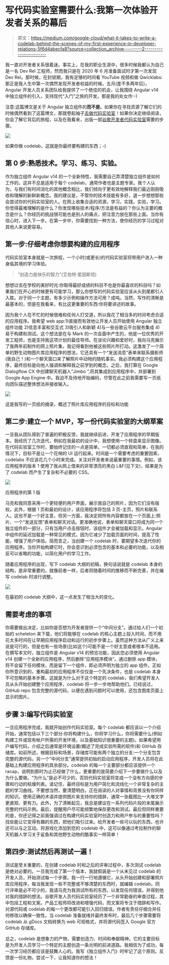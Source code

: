 # 写代码实验室需要什么:我第一次体验开发者关系的幕后

> 原文：<https://medium.com/google-cloud/what-it-takes-to-write-a-codelab-behind-the-scenes-of-my-first-experience-in-developer-relations-5f6d4abecfa8?source=collection_archive---------2----------------------->

我一直对开发者关系很着迷。事实上，在我的职业生涯中，很多时候我都认为自己是一名 Dev Rel 工程师，然而我只是在 2020 年 6 月准备面试时才第一次发现 Dev Rel。那时候，在封锁期，我有足够的时间看 YouTube 视频和做 Qwicklabs:那正是我人生中第一次偶然发现开发者权益的时候。五月(差不多两年后)，Angular 开发人员关系团队给我提供了一个绝佳的机会，让我围绕 Angular v14 中独立组件的引入，支持现代“入门”之旅的开发。那是我的处女作:-)

注意:这篇博文是关于 Angular 独立组件的**而不是**。如果你在寻找资源了解它们的时候偶然看到了这篇博文，那就卷起袖子[去做代码实验室](https://codelabs.developers.google.com/angular-standalone-components?hl=en#0)！如果你决定继续阅读，你会了解它背后的旅程，以及在我看来，出版一部[谷歌开发者代码实验室](https://codelabs.developers.google.com/)需要的步骤。

![](img/fa1f90fdcfe0fe1139f5f41a0e04bf86.png)

如果你做 codelab，这就是你最终要构建的东西；-)

## 第 0 步:熟悉技术。学习、练习、实验。

作为独立组件 Angular v14 的一个全新特性，我需要自己弄清楚独立组件是如何工作的。这并不总是适用于每个 codelab，通常作者也是主题专家。我个人认为，与我们有时间消化的其他概念相比，我们倾向于更有效地解释我们最近刚刚吸收和理解的新鲜新概念。我的建议是，不管你的技术技能有多好，退一步想想那些会尝试你的代码实验室的人。在网上收集合适的资源，学习，实践，实验，学习。你觉得最难理解的是什么？你发现哪些技术/程序/方法是有益的？你认为主要的概念是什么？你经历的挑战很可能也是别人的痛点，把注意力放在那些上面。当你有信心时，进入下一步。在第一步中，你需要找到一种方法，使你经历的学习过程对其他人来说更容易。

## **第一步:仔细考虑你想要构建的应用程序**

代码实验室本身就是一次旅程，一个小时(或更长)的代码实验室将带用户进入一种身临其境的学习体验。

> “创造力是快乐的智力”(艾伯特·爱因斯坦)

想想过去在学校的美好时光:你取得最好成绩的科目不也是你最喜欢的科目吗？如果我们在开心的时候更有可能学习，那么你想写的代码实验室应该从头到尾都引人入胜。对于同一个主题，有多少示例和操作方法可用？成吨。当然，写作的清晰是最基本的，但是在我看来，有比这更重要的东西:你将要讲述的故事。

因为我个人在不忙的时候很难和任何人打交道，所以我花了相当多的时间考虑合适的应用程序。我希望 web app:1)直接而有效地让开发人员开始使用 Angular 独立组件功能 2)信息丰富和交互式 3)吸引人和新颖 4)与一些谷歌云平台服务集成 4)易于构建和测试。这个想法是在与 Mark 的一次会面中产生的，他是一位优秀的开发工程师，也是支持我这项计划的最佳导师。在谈论兴趣和爱好时，我向马克展示了我两年前制作的网上照片集，我记得看到他被这些照片所打动。这激发了一个简单的野生动物图片库应用程序的想法，它还具有一个“发送消息”表单来联系摄影师(我自己！)和一个聊天窗口来了解照片中动物的随机事实。我必须构建这个应用程序，最终目标是向他人强调和解释我之前学到的概念。之后，我打算在 Google Dialogflow CX 中创建聊天机器人“Jimbo ”,将其集成到应用程序中，并部署到 Google App Engine 中。我迫不及待地开始编码，尽管在此之前我需要写一页纸向团队描述整体想法并接收输入。

![](img/a4f854b4a282fea542a7284aaaa348c9.png)

这是我写的一页纸的摘录，概述了照片库应用程序的目标和功能

## 第二步:建立一个 MVP，写一份代码实验室的大纲草案

一旦我从团队得到了普遍的积极反馈，我就继续前进，开发了应用程序的早期版本。我经历了几次迭代，例如在我最初的设计中，我想使用一个转盘来显示图像。在代码实验室工作时，要始终记住的一点是简单。一切都必须直观和简单，在我的情况下，目标不是让一个花哨的 UI 运行起来。时间是一个需要考虑的重要因素，codelabs 不应该花几个小时来完成。关注对开发者来说最重要的事情。例如，该应用程序的版本 1 使用了我从网上借来的非常漂亮的黑白 L&F(见下文)，结果是为了 codelab 而产生了复杂和不必要的 CSS。

![](img/b7f54b58c6c736647c23d223995121ad.png)

应用程序的第 1 版

马克和我同意采用一个更轻便的用户界面，展示我自己的照片，因为它们没有版权。此外，根据 1 页和最初的设计，该应用程序将包括 3 页-主页，照片和联系人。这也不是一个好主意，但另一方面，我决定把所有内容都放在一个页面上:照片、一个“发送反馈”表单和聊天对话。更准确地说，表单和聊天窗口将成为同一个独立组件的一部分，只有当用户点击按钮时，该组件才会被加载和显示。Angular 中组件的延迟加载是一种常见的模式，因为它减少了加载页面的时间，提高了性能，增强了用户体验。简而言之，当创建一个 codelab 时，要期望多次迭代你的应用程序。当你开始构建它时，你会意识到必须包含的基本和必要的功能，以及相反可以省略的功能，以简化用户的学习工作。

随着应用程序的出现，写下 codelab 大纲的初稿，换句话说就是 codelab 本身的结构，是非常重要的。就像前者一样，后者将随着时间的推移而不断完善，并在编写 codelab 时进行调整。

![](img/4b7cf78e9f84580fe13085857c1fdcab.png)

在最初的 codelab 大纲中，这一点发生了相当大的变化。

## 需要考虑的事项

你需要做出决定，比如你是否想为开发者提供一个“中间分支”。通过给人们一个初始的 scheleton 来下载，他们将能够在 codelab 的核心主题上投入时间，而不用花太多时间在让早期应用程序启动和运行的初步步骤上。虽然这种方法从广义上来说是可行的，但是也有一些场景(比如这个)可能不是一个好主意或者根本不适用。在撰写本文时，独立组件是 Angular v14 的预览功能，因此您必须使用 Angular v14 创建一个全新的应用程序，然后删除“应用程序模块”。通过删除 app 模块，将不会留下任何模块，而是留下一个组件，即必须声明为独立的 app 组件。正如你所意识到的，重构最初的应用程序不仅仅是一个先决条件，也是 codelab 本身不可忽略的基本步骤。这就是为什么对于这个特定的 codelab，我们希望开发人员从头开始创建整个应用程序，codelab 将一步一步地帮助他们。已经说过，GitHub repo 包含完整的源代码，以便在遇到问题时可以使用，还包含图库页面上显示的图片。

## 步骤 3:编写代码实验室

一旦应用程序完成，我就开始创作代码实验室。每个 codelab 都应该以一个介绍开始，通常包括以下三个部分:你将构建什么，你将学习什么，你将需要什么(例如构建工件或现有帐户所需的开发环境，以及基础知识很重要的主题)。如果希望用户编写代码，介绍之后通常是环境设置(概述了完成实验所需的软件)和 GitHub 存储库。如前所述，根据目标和场景，存储库可能有两个独立的分支:一个分支包含完整的源代码，另一个“中间分支”通常提供初始的启动应用程序，开发人员将在此基础上构建应用程序的其余部分。codelab 的每一个主要部分都应该提供一个 racap，说明到那时为止已经做了什么，更重要的是简要介绍下一步要做什么以及为什么要做。“为什么”是必不可少的，否则代码实验室将变成一个没有方向感的步骤和行动的枯燥列表。请记住，最终目标是为用户简化和流线化一个非常复杂的主题的学习曲线。不要想当然，要清楚明白。正在阅读的人对事情和背景没有你同样的知识。使用正确的术语并提供图片来支持你的措辞，通常一张截图比一大堆文字更直观、更有力。此外，为了清晰起见，我总是建议在一系列代码片段的末尾展示完整的代码示例。最后，提醒用户尽可能频繁地保存更改和测试。最后但同样重要的是，你还记得之前我强调过在构建代码实验室时创造力和用户参与的重要性吗？找些能让它变得有趣的东西，把他们吸引过来。给开发者一些可以玩的东西，也许还可以与之互动。将游戏化添加到您的 codelab 中，这可以像通过考拉制作的聊天机器人学习关于鲨鱼和其他野生动物的酷事实一样简单！

## 第四步:测试然后再测试一遍！

测试是至关重要的，在创建 codelab 时和之后的评审过程中，多次测试 codelab 是绝对必要的。一旦我完成了第一个版本，我就假装是一个从未见过 codelab 的开发人员，开始测试每一个步骤。我一行一行地遵循它，从头开始创建和部署照片库应用程序，每当我发现一些不完整或不够清楚的东西时，就编辑 codelab。同行评审是必不可少的，我请马克为我测试所有的东西，以发现任何错误，并得到他对我的措辞的想法。谷歌开发人员代码实验室经历了一个非常勤奋的审查过程，其中包括工程和文案。产品工程师将改进和增强代码，而文案将专注于措辞和写作。对源代码或 codelab 的每一个更改都可能引入回归错误。作者有责任仔细合并任何修改以确保一致性。当 codelab 准备就绪并最终发布时，最后几个步骤需要将 codelab 从 gDocs 文档转换为 web 可视格式，并将源代码签入 Google 官方 GitHub 存储库。

总之，codelab 是想象力的产物，需要创造力、时间和奉献精神。它的主要目标是为开发人员学习一个特定的主题创造一条光明的前进道路。我相信为了成功，每一次学习经历都应该是鼓舞人心的。我写《独立组件入门》时牢记了这个原则。反馈是一份礼物，尝试一下，让我知道你的想法！